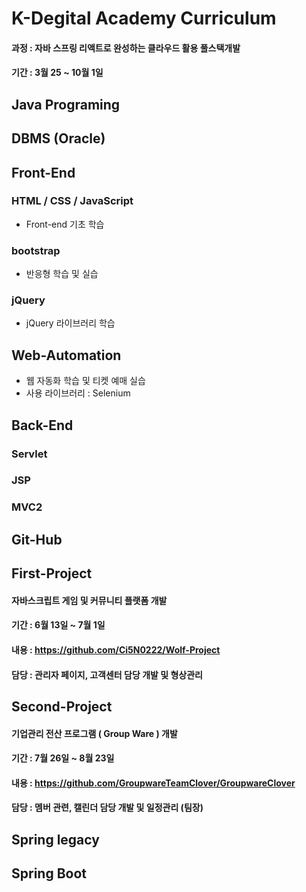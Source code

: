 # K-Degital Academy Curriculum
#### 과정 : 자바 스프링 리액트로 완성하는 클라우드 활용 풀스택개발 
#### 기간 : 3월 25 ~ 10월 1일

## Java Programing
## DBMS (Oracle) 
## Front-End
### HTML / CSS / JavaScript
- Front-end 기초 학습
### bootstrap
- 반응형 학습 및 실습
### jQuery
- jQuery 라이브러리 학습 

## Web-Automation
- 웹 자동화 학습 및 티켓 예매 실습 
- 사용 라이브러리 : Selenium
## Back-End
### Servlet
### JSP
### MVC2

## Git-Hub

## First-Project
#### 자바스크립트 게임 및 커뮤니티 플랫폼 개발
#### 기간 : 6월 13일 ~ 7월 1일
#### 내용 : https://github.com/Ci5N0222/Wolf-Project
#### 담당 : 관리자 페이지, 고객센터 담당 개발 및 형상관리

## Second-Project
#### 기업관리 전산 프로그램 ( Group Ware ) 개발
#### 기간 : 7월 26일 ~ 8월 23일
#### 내용 : https://github.com/GroupwareTeamClover/GroupwareClover
#### 담당 : 멤버 관련, 캘린더 담당 개발 및 일정관리 (팀장) 

## Spring legacy
## Spring Boot
